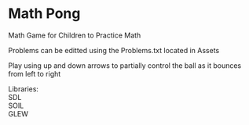# Math Pong #

Math Game for Children to Practice Math   

Problems can be editted using the Problems.txt located in Assets   

Play using up and down arrows to partially control the ball as it bounces from left to right   

Libraries:   
SDL   
SOIL   
GLEW    
  


